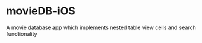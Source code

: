 # movieDB-iOS
A movie database app which implements nested table view cells and search functionality
